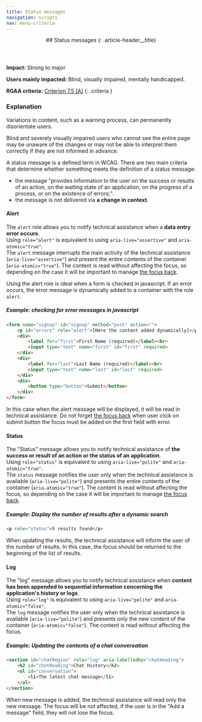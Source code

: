 ```yaml
---
title: Status messages
navigation: scripts
nav: menu-criteria
---
```


<header>
## Status messages
{: .article-header__title}
</header>

**Impact:** Strong to major

**Users mainly impacted:** Blind, visually impaired, mentally handicapped.

**RGAA criteria:** [Criterion 7.5 [A]](https://www.numerique.gouv.fr/publications/rgaa-accessibilite/methode/criteres/#crit-7-5)
{: .criteria }

### Explanation
Variations in content, such as a warning process, can permanently disorientate users.

Blind and severely visually impaired users who cannot see the entire page may be unaware of the changes or may not be able to interpret them correctly if they are not informed in advance.

A status message is a defined term in WCAG. There are two main criteria that determine whether something meets the definition of a status message:
* the message "provides information to the user on the success or results of an action, on the waiting state of an application, on the progress of a process, or on the existence of errors;".
* the message is not delivered via **a change in context**.

#### Alert
The `alert` role allows you to notify technical assistance when a **data entry error occurs**.<br>
Using `role="alert"` is equivalent to using `aria-live="assertive"` and `aria-atomic="true"`.<br>
The `alert` message interrupts the main activity of the technical assistance (`aria-live="assertive"`) and present the entire contents of the container (`aria-atomic="true"`).
The content is read without affecting the focus, so depending on the case it will be important to manage [the focus back](../navigation/tab-order-keyboard-traps.html#focus-and-focus-back-with-javascript).

Using the alert role is ideal when a form is checked in javascript. If an error occurs, the error message is dynamically added to a container with the role `alert`.

##### Example: checking for error messages in javascript
```html
<form name="signup" id="signup" method="post" action="">
    <p id="errors" role="alert">[Here the content added dynamically]</p>
    <div>
        <label for="first">First Name (required)</label><br>
        <input type="text" name="first" id="first" required>
    </div>
    <div>
        <label for="last">Last Name (required)</label><br>
        <input type="text" name="last" id="last" required>
    </div>
    <div>
        <button type="button">Submit</button>
    </div>
</form>
```

In this case when the alert message will be displayed, it will be read in technical assistance.
Do not forget [the focus back](../navigation/tab-order-keyboard-traps.html#focus-and-focus-back-with-javascript) when user click on submit button the focus must be added on the first field with error.

#### Status
The "Status" message allows you to notify technical assistance of **the success or result of an action or the status of an application**.<br>
Using `role="status"` is equivalent to using `aria-live="polite"` and `aria-atomic="true"`.<br>
The `status` message notifies the user only when the technical assistance is available (`aria-live="polite"`) and presents the entire contents of the container (`aria-atomic="true"`).
The content is read without affecting the focus, so depending on the case it will be important to manage [the focus back](../navigation/tab-order-keyboard-traps.html#focus-and-focus-back-with-javascript).

##### Example: Display the number of results after a dynamic search
```html
<p role="status">5 results found</p>
```

When updating the results, the technical assistance will inform the user of the number of results.
In this case, the focus should be returned to the beginning of the list of results.

#### Log
The "log" message allows you to notify technical assistance when **content has been appended to sequential information concerning the application's history or logs**.<br>
Using `role="log"` is equivalent to using `aria-live="polite"` and `aria-atomic="false"`.<br>
The `log` message notifies the user only when the technical assistance is available (`aria-live="polite"`) and presents only the new content of the container (`aria-atomic="false"`).
The content is read without affecting the focus.

##### Example: Updating the contents of a chat conversation
```html
<section id="chatRegion" role="log" aria-labelledby="chatHeading">
    <h2 id="chatHeading">Chat History</h2>
    <ul id="conversation">
        <li>The latest chat message</li>
    </ul>
</section>
```
When new message is added, the technical assistance will read only the new message. The focus will be not affected, if the user is in the "Add a message" field, they will not lose the focus.
